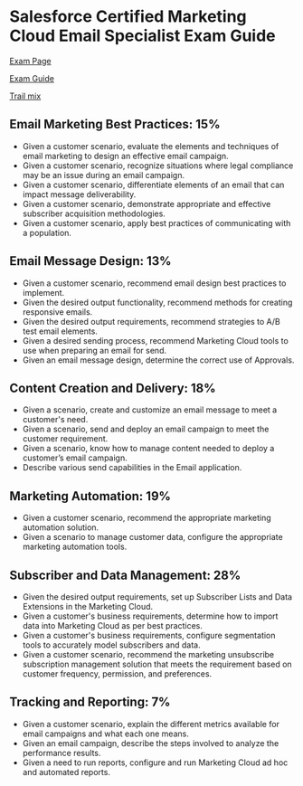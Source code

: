 # Salesforce Certified Marketing Cloud Email Specialist Exam Guide

[Exam Page](https://trailhead.salesforce.com/credentials/marketingcloudemailspecialist)

[Exam Guide](https://trailhead.salesforce.com/help?article=Salesforce-Certified-Marketing-Cloud-Email-Specialist-Exam-Guide)

[Trail mix](https://trailhead.salesforce.com/en/users/strailhead/trailmixes/prepare-for-your-marketing-cloud-email-specialist-credential)

## Email Marketing Best Practices: 15%

- Given a customer scenario, evaluate the elements and techniques of email marketing to design an effective email campaign.
- Given a customer scenario, recognize situations where legal compliance may be an issue during an email campaign.
- Given a customer scenario, differentiate elements of an email that can impact message deliverability.
- Given a customer scenario, demonstrate appropriate and effective subscriber acquisition methodologies.
- Given a customer scenario, apply best practices of communicating with a population.

## Email Message Design: 13%

- Given a customer scenario, recommend email design best practices to implement.
- Given the desired output functionality, recommend methods for creating responsive emails.
- Given the desired output requirements, recommend strategies to A/B test email elements.
- Given a desired sending process, recommend Marketing Cloud tools to use when preparing an email for send.
- Given an email message design, determine the correct use of Approvals.

## Content Creation and Delivery: 18%

- Given a scenario, create and customize an email message to meet a customer's need.
- Given a scenario, send and deploy an email campaign to meet the customer requirement.
- Given a scenario, know how to manage content needed to deploy a customer’s email campaign.
- Describe various send capabilities in the Email application.

## Marketing Automation: 19%

- Given a customer scenario, recommend the appropriate marketing automation solution.
- Given a scenario to manage customer data, configure the appropriate marketing automation tools.

## Subscriber and Data Management: 28%

- Given the desired output requirements, set up Subscriber Lists and Data Extensions in the Marketing Cloud.
- Given a customer's business requirements, determine how to import data into Marketing Cloud as per best practices.
- Given a customer's business requirements, configure segmentation tools to accurately model subscribers and data.
- Given a customer scenario, recommend the marketing unsubscribe subscription management solution that meets the requirement based on customer frequency, permission, and preferences.

## Tracking and Reporting: 7%

- Given a customer scenario, explain the different metrics available for email campaigns and what each one means.
- Given an email campaign, describe the steps involved to analyze the performance results.
- Given a need to run reports, configure and run Marketing Cloud ad hoc and automated reports.

